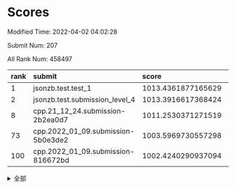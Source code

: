# Scores

Modified Time: 2022-04-02 04:02:28

Submit Num: 207

All Rank Num: 458497

| rank |               submit               |       score        |       sigma        | pk_num |
| :--- | :--------------------------------- | :----------------- | :----------------- | :----- |
| 1    | jsonzb.test.test_1                 | 1013.4361877165629 | 0.8328510897628437 | 8856   |
| 2    | jsonzb.test.submission_level_4     | 1013.3916617368424 | 0.8316555114985038 | 8865   |
| 8    | cpp.21_12_24.submission-2b2ea0d7   | 1011.2530371271519 | 0.7780092606221606 | 8864   |
| 73   | cpp.2022_01_09.submission-5b0e3de2 | 1003.5969730557298 | 0.7170123949811817 | 8861   |
| 100  | cpp.2022_01_09.submission-816672bd | 1002.4240290937094 | 0.7240019374477871 | 8856   |


<details>
<summary>全部</summary>

| rank |                 submit                 |       score        |       sigma        | pk_num |
| :--- | :------------------------------------- | :----------------- | :----------------- | :----- |
| 1    | jsonzb.test.test_1                     | 1013.4361877165629 | 0.8328510897628437 | 8856   |
| 2    | jsonzb.test.submission_level_4         | 1013.3916617368424 | 0.8316555114985038 | 8865   |
| 3    | gobigger.level_3.submission_level_3_13 | 1011.8151816351369 | 0.762647430681644  | 8854   |
| 4    | gobigger.level_3.submission_level_3_9  | 1011.7520559366909 | 0.784918066617721  | 8852   |
| 5    | gobigger.level_3.submission_level_3_16 | 1011.723595162026  | 0.7932551252395681 | 8863   |
| 6    | gobigger.level_3.submission_level_3_31 | 1011.4901663041702 | 0.7865922571453113 | 8866   |
| 7    | gobigger.level_3.submission_level_3_39 | 1011.3984846895238 | 0.7618967412547742 | 8858   |
| 8    | cpp.21_12_24.submission-2b2ea0d7       | 1011.2530371271519 | 0.7780092606221606 | 8864   |
| 9    | gobigger.level_3.submission_level_3_45 | 1011.0719699054735 | 0.7480637499571292 | 8863   |
| 10   | gobigger.level_3.submission_level_3_26 | 1011.030414076657  | 0.7827157175793755 | 8864   |
| 11   | gobigger.level_3.submission_level_3_37 | 1011.0172419742318 | 0.776344017565411  | 8858   |
| 12   | gobigger.level_3.submission_level_3_48 | 1010.9891618579144 | 0.7743448406119791 | 8860   |
| 13   | gobigger.level_3.submission_level_3_34 | 1010.8717998635932 | 0.7524876016233376 | 8861   |
| 14   | gobigger.level_3.submission_level_3_20 | 1010.7670188562678 | 0.7573164462249846 | 8860   |
| 15   | gobigger.level_3.submission_level_3_0  | 1010.5125546491544 | 0.7663583157320588 | 8861   |
| 16   | gobigger.level_3.submission_level_3_35 | 1010.4990094257901 | 0.7520394251196441 | 8858   |
| 17   | gobigger.level_3.submission_level_3_7  | 1010.4805910360687 | 0.779513812408349  | 8860   |
| 18   | gobigger.level_3.submission_level_3_19 | 1010.3954003239886 | 0.7528082745867629 | 8860   |
| 19   | gobigger.level_3.submission_level_3_15 | 1010.2620427253592 | 0.7694593322289671 | 8868   |
| 20   | gobigger.level_3.submission_level_3_36 | 1010.2559525592989 | 0.7614324230177303 | 8859   |
| 21   | gobigger.level_3.submission_level_3_28 | 1010.2462441472069 | 0.7522629192014426 | 8859   |
| 22   | gobigger.level_3.submission_level_3_1  | 1010.2187780516189 | 0.7794092814604815 | 8863   |
| 23   | gobigger.level_3.submission_level_3_10 | 1010.2183674425239 | 0.7499801229231716 | 8865   |
| 24   | gobigger.level_3.submission_level_3_40 | 1010.2117728959389 | 0.7588653459504838 | 8861   |
| 25   | gobigger.level_3.submission_level_3_8  | 1010.1992037975588 | 0.7556680469511067 | 8861   |
| 26   | gobigger.level_3.submission_level_3_38 | 1010.1531479247537 | 0.7692482878691567 | 8854   |
| 27   | gobigger.level_3.submission_level_3_25 | 1010.1330450717799 | 0.740439557504538  | 8860   |
| 28   | gobigger.level_3.submission_level_3_49 | 1010.075101729939  | 0.7900693614429443 | 8858   |
| 29   | gobigger.level_3.submission_level_3_14 | 1009.9034774913758 | 0.7524576285227478 | 8865   |
| 30   | gobigger.level_3.submission_level_3_18 | 1009.855632743465  | 0.7284648560635301 | 8859   |
| 31   | gobigger.level_3.submission_level_3_29 | 1009.8190784270181 | 0.7391287841199522 | 8863   |
| 32   | gobigger.level_3.submission_level_3_42 | 1009.794478117898  | 0.7690666250345127 | 8859   |
| 33   | gobigger.level_3.submission_level_3_23 | 1009.7397043145736 | 0.7364778142000487 | 8856   |
| 34   | gobigger.level_3.submission_level_3_2  | 1009.7074364679476 | 0.7597267686160027 | 8866   |
| 35   | gobigger.level_3.submission_level_3_41 | 1009.6795303574398 | 0.7657171671433854 | 8859   |
| 36   | gobigger.level_3.submission_level_3_6  | 1009.6761605722853 | 0.7328648474894172 | 8861   |
| 37   | gobigger.level_3.submission_level_3_46 | 1009.6158030614693 | 0.7487845346901135 | 8853   |
| 38   | gobigger.level_3.submission_level_3_44 | 1009.4754803393188 | 0.7596333115831054 | 8857   |
| 39   | gobigger.level_3.submission_level_3_47 | 1009.4569552531771 | 0.7673287436892969 | 8867   |
| 40   | gobigger.level_3.submission_level_3_5  | 1009.4395371344059 | 0.7500390080205538 | 8852   |
| 41   | gobigger.level_3.submission_level_3_12 | 1009.2737274331057 | 0.7509771517203238 | 8854   |
| 42   | gobigger.level_3.submission_level_3_24 | 1009.2687892801646 | 0.7348040589854241 | 8853   |
| 43   | gobigger.level_3.submission_level_3_27 | 1009.2569106899807 | 0.750918735951217  | 8863   |
| 44   | gobigger.level_3.submission_level_3_4  | 1009.1394073432341 | 0.7348190026588799 | 8859   |
| 45   | gobigger.level_3.submission_level_3_3  | 1009.1143664848146 | 0.7410580334128898 | 8864   |
| 46   | gobigger.level_3.submission_level_3_11 | 1009.0547148740894 | 0.7435367328600092 | 8859   |
| 47   | gobigger.level_3.submission_level_3_21 | 1008.9978826851088 | 0.7568796682325881 | 8864   |
| 48   | gobigger.level_3.submission_level_3_32 | 1008.936799337402  | 0.7501075677788295 | 8861   |
| 49   | gobigger.level_3.submission_level_3_43 | 1008.8163219438851 | 0.7384042887433483 | 8860   |
| 50   | gobigger.level_3.submission_level_3_33 | 1008.7557382967772 | 0.7480311554348241 | 8859   |
| 51   | gobigger.level_3.submission_level_3_30 | 1008.519881256976  | 0.7226309166721994 | 8860   |
| 52   | gobigger.level_3.submission_level_3_17 | 1008.5146562540181 | 0.732226408174408  | 8862   |
| 53   | gobigger.level_3.submission_level_3_22 | 1007.6692847245658 | 0.7337358494954503 | 8860   |
| 54   | gobigger.level_1.submission_level_1_37 | 1004.8555678299572 | 0.7267391467099783 | 8859   |
| 55   | gobigger.level_1.submission_level_1_28 | 1004.7759995932236 | 0.7225577370476715 | 8862   |
| 56   | gobigger.level_1.submission_level_1_36 | 1004.7292673262676 | 0.7263123948352511 | 8862   |
| 57   | gobigger.level_1.submission_level_1_44 | 1004.4297783900095 | 0.7242076603823412 | 8862   |
| 58   | gobigger.level_1.submission_level_1_30 | 1004.2910263238542 | 0.7176541807054275 | 8860   |
| 59   | gobigger.level_1.submission_level_1_40 | 1004.2081852409984 | 0.7254471799620841 | 8856   |
| 60   | gobigger.level_1.submission_level_1_11 | 1004.1414389415204 | 0.7242941348725023 | 8857   |
| 61   | gobigger.level_1.submission_level_1_10 | 1004.1343849013888 | 0.7234575449839572 | 8862   |
| 62   | gobigger.level_1.submission_level_1_0  | 1004.1111117447672 | 0.7396980151208965 | 8857   |
| 63   | gobigger.level_1.submission_level_1_34 | 1004.0792929784108 | 0.7185928951024009 | 8857   |
| 64   | gobigger.level_1.submission_level_1_46 | 1003.9606697476236 | 0.7106872298539659 | 8859   |
| 65   | gobigger.level_1.submission_level_1_6  | 1003.9592434390206 | 0.7126468729515737 | 8861   |
| 66   | gobigger.level_1.submission_level_1_18 | 1003.9302038744207 | 0.720122891476513  | 8857   |
| 67   | gobigger.level_1.submission_level_1_23 | 1003.8482965959552 | 0.7109774211099977 | 8863   |
| 68   | gobigger.level_1.submission_level_1_49 | 1003.8099262883522 | 0.7220550588403566 | 8862   |
| 69   | gobigger.level_1.submission_level_1_35 | 1003.7939520579522 | 0.718921349472127  | 8861   |
| 70   | gobigger.level_1.submission_level_1_32 | 1003.7134418788208 | 0.712765156490828  | 8858   |
| 71   | gobigger.level_1.submission_level_1_47 | 1003.6739744513729 | 0.7237585592443797 | 8851   |
| 72   | gobigger.level_1.submission_level_1_15 | 1003.6134321083512 | 0.7204341526419069 | 8861   |
| 73   | cpp.2022_01_09.submission-5b0e3de2     | 1003.5969730557298 | 0.7170123949811817 | 8861   |
| 74   | gobigger.level_1.submission_level_1_7  | 1003.5919683074599 | 0.7244085390238    | 8861   |
| 75   | gobigger.level_1.submission_level_1_17 | 1003.5497099903148 | 0.7159127462968556 | 8865   |
| 76   | gobigger.level_1.submission_level_1_43 | 1003.5385142439804 | 0.7224460093835618 | 8862   |
| 77   | gobigger.level_1.submission_level_1_13 | 1003.517806764072  | 0.7117101247801776 | 8862   |
| 78   | gobigger.level_1.submission_level_1_5  | 1003.4904388886694 | 0.7135179985154021 | 8859   |
| 79   | gobigger.level_1.submission_level_1_20 | 1003.476024060974  | 0.7174997964310069 | 8863   |
| 80   | gobigger.level_1.submission_level_1_38 | 1003.4648129151564 | 0.7175119041648625 | 8861   |
| 81   | gobigger.level_1.submission_level_1_41 | 1003.4004953240845 | 0.7185947151637768 | 8865   |
| 82   | gobigger.level_1.submission_level_1_9  | 1003.34334767401   | 0.7187252859476736 | 8865   |
| 83   | gobigger.level_1.submission_level_1_39 | 1003.2951114251267 | 0.7262271361744966 | 8861   |
| 84   | gobigger.level_1.submission_level_1_2  | 1003.2894491450621 | 0.7072979316574342 | 8860   |
| 85   | gobigger.level_1.submission_level_1_1  | 1003.2209391236997 | 0.7089737873438434 | 8861   |
| 86   | gobigger.level_1.submission_level_1_19 | 1003.21227018423   | 0.7110718866280247 | 8853   |
| 87   | gobigger.level_1.submission_level_1_31 | 1003.2096843827777 | 0.7141590878885167 | 8859   |
| 88   | gobigger.level_1.submission_level_1_22 | 1003.193251363767  | 0.7107929154458755 | 8856   |
| 89   | gobigger.level_1.submission_level_1_14 | 1003.0951284612024 | 0.7191926052049481 | 8864   |
| 90   | gobigger.level_1.submission_level_1_45 | 1003.0312494315597 | 0.7174143067173091 | 8864   |
| 91   | gobigger.level_1.submission_level_1_48 | 1003.0107151974802 | 0.7176922382720059 | 8858   |
| 92   | gobigger.level_1.submission_level_1_29 | 1002.7910548199161 | 0.7223432217861011 | 8865   |
| 93   | gobigger.level_1.submission_level_1_26 | 1002.7602288275751 | 0.7174885473974475 | 8860   |
| 94   | gobigger.level_1.submission_level_1_27 | 1002.7388231842214 | 0.7121383131334984 | 8861   |
| 95   | gobigger.level_1.submission_level_1_25 | 1002.7017929957811 | 0.7226967302400339 | 8860   |
| 96   | gobigger.level_1.submission_level_1_4  | 1002.6458593775786 | 0.7110995525619699 | 8863   |
| 97   | gobigger.level_1.submission_level_1_24 | 1002.6028626825605 | 0.7180272428797383 | 8860   |
| 98   | gobigger.level_1.submission_level_1_21 | 1002.5766763999364 | 0.7186150693429451 | 8860   |
| 99   | gobigger.level_1.submission_level_1_3  | 1002.4619653170223 | 0.7198613993723632 | 8861   |
| 100  | cpp.2022_01_09.submission-816672bd     | 1002.4240290937094 | 0.7240019374477871 | 8856   |
| 101  | gobigger.level_1.submission_level_1_12 | 1002.3787734930378 | 0.7212222312304735 | 8859   |
| 102  | gobigger.level_1.submission_level_1_16 | 1002.3356846785952 | 0.7100207049995635 | 8857   |
| 103  | gobigger.level_1.submission_level_1_33 | 1002.26428346541   | 0.708286119705887  | 8857   |
| 104  | gobigger.level_1.submission_level_1_42 | 1002.1616004761909 | 0.7125604539397035 | 8859   |
| 105  | gobigger.level_1.submission_level_1_8  | 1001.7513333250919 | 0.7040816516975715 | 8858   |
| 106  | gobigger.random.submission_random_11   | 997.3976933352541  | 0.7026866931062747 | 8858   |
| 107  | gobigger.random.submission_random_8    | 997.1377627054229  | 0.7052740680771741 | 8860   |
| 108  | gobigger.random.submission_random_35   | 997.1010173382616  | 0.7070277837008504 | 8864   |
| 109  | gobigger.random.submission_random_38   | 997.0579623998232  | 0.6972185581076591 | 8862   |
| 110  | gobigger.random.submission_random_4    | 996.8610401466071  | 0.7202098889353227 | 8857   |
| 111  | gobigger.random.submission_random_26   | 996.8229668431273  | 0.7165744332053762 | 8858   |
| 112  | gobigger.random.submission_random_32   | 996.8066344749388  | 0.7058186662187456 | 8855   |
| 113  | gobigger.random.submission_random_47   | 996.7793176549726  | 0.7113293995344565 | 8861   |
| 114  | gobigger.random.submission_random_44   | 996.7488573393326  | 0.7180935043856249 | 8855   |
| 115  | gobigger.random.submission_random_31   | 996.7442772656382  | 0.7008488983320245 | 8864   |
| 116  | gobigger.random.submission_random_29   | 996.666358668535   | 0.7132913363498128 | 8859   |
| 117  | gobigger.random.submission_random_9    | 996.6604429402274  | 0.7052628115565773 | 8861   |
| 118  | gobigger.random.submission_random_18   | 996.6429645488283  | 0.7103486450881674 | 8865   |
| 119  | gobigger.random.submission_random_16   | 996.6258584710536  | 0.7086545309050978 | 8862   |
| 120  | gobigger.random.submission_random_30   | 996.549125857572   | 0.7042466526609287 | 8862   |
| 121  | gobigger.random.submission_random_22   | 996.5373858351218  | 0.712669267987099  | 8858   |
| 122  | gobigger.random.submission_random_6    | 996.5152072382451  | 0.7117840792568267 | 8860   |
| 123  | gobigger.random.submission_random_10   | 996.4558421870566  | 0.7194980844779617 | 8862   |
| 124  | gobigger.random.submission_random_48   | 996.307109905194   | 0.6984728810890396 | 8855   |
| 125  | gobigger.random.submission_random_36   | 996.2114776187891  | 0.7093972124125675 | 8861   |
| 126  | gobigger.random.submission_random_2    | 996.1460526490449  | 0.6969667232088455 | 8860   |
| 127  | gobigger.random.submission_random_28   | 996.144076289035   | 0.7054761174419418 | 8859   |
| 128  | gobigger.random.submission_random_40   | 996.143212504225   | 0.7088139156656896 | 8864   |
| 129  | gobigger.random.submission_random_23   | 996.0956620351434  | 0.7152124631754667 | 8858   |
| 130  | gobigger.random.submission_random_7    | 996.0928400893981  | 0.705819973197401  | 8862   |
| 131  | gobigger.random.submission_random_39   | 996.0806168428644  | 0.7068585318452592 | 8851   |
| 132  | gobigger.random.submission_random_45   | 995.9977373045999  | 0.7075519018612741 | 8862   |
| 133  | gobigger.random.submission_random_46   | 995.978256337899   | 0.7137933773445748 | 8861   |
| 134  | gobigger.random.submission_random_49   | 995.9130152593885  | 0.7215030204462934 | 8860   |
| 135  | gobigger.random.submission_random_5    | 995.9103384474217  | 0.7170841048419286 | 8858   |
| 136  | gobigger.random.submission_random_25   | 995.9051611716152  | 0.7134021532099697 | 8859   |
| 137  | gobigger.random.submission_random_27   | 995.8229016485154  | 0.7088882480053218 | 8858   |
| 138  | gobigger.random.submission_random_17   | 995.7451399708116  | 0.7121754341743926 | 8858   |
| 139  | gobigger.random.submission_random_19   | 995.6863712939995  | 0.7144081814008314 | 8865   |
| 140  | gobigger.random.submission_random_42   | 995.6716154500265  | 0.7072894169549825 | 8861   |
| 141  | gobigger.random.submission_random_15   | 995.653215896786   | 0.7114957640569965 | 8854   |
| 142  | gobigger.random.submission_random_21   | 995.6463478448436  | 0.736562072547264  | 8859   |
| 143  | gobigger.random.submission_random_24   | 995.6425832692538  | 0.7109027975468779 | 8862   |
| 144  | gobigger.random.submission_random_34   | 995.51433872892    | 0.7164051648320161 | 8858   |
| 145  | gobigger.random.submission_random_43   | 995.4990853923035  | 0.7008016239681435 | 8856   |
| 146  | gobigger.random.submission_random_1    | 995.4490329585993  | 0.7297456027238007 | 8866   |
| 147  | gobigger.random.submission_random_0    | 995.2859089886886  | 0.7184327424567868 | 8863   |
| 148  | gobigger.random.submission_random_12   | 995.1857070392249  | 0.7229510356270205 | 8858   |
| 149  | gobigger.random.submission_random_20   | 995.0019602381525  | 0.7000992536675561 | 8860   |
| 150  | gobigger.random.submission_random_13   | 994.9784064252735  | 0.736550874397401  | 8861   |
| 151  | gobigger.random.submission_random_33   | 994.9027790056317  | 0.7053915326027931 | 8862   |
| 152  | gobigger.random.submission_random_41   | 994.7802147893307  | 0.714860295197686  | 8859   |
| 153  | gobigger.random.submission_random_37   | 994.7612128556237  | 0.6951119330332172 | 8861   |
| 154  | gobigger.random.submission_random_3    | 994.6315854767056  | 0.7298156243002547 | 8863   |
| 155  | gobigger.random.submission_random_14   | 994.5775600215778  | 0.7082603305506472 | 8863   |
| 156  | gobigger.level_2.submission_level_2_31 | 993.878816118233   | 0.7191600840237431 | 8858   |
| 157  | gobigger.level_2.submission_level_2_6  | 993.8758661005044  | 0.7364123196122799 | 8859   |
| 158  | gobigger.level_2.submission_level_2_27 | 993.2675317362193  | 0.7548520556386591 | 8858   |
| 159  | gobigger.level_2.submission_level_2_13 | 993.246189418556   | 0.7322054386086899 | 8855   |
| 160  | gobigger.level_2.submission_level_2_38 | 993.2360403787759  | 0.7204986042983877 | 8859   |
| 161  | gobigger.level_2.submission_level_2_44 | 993.148280913981   | 0.7406019048347462 | 8860   |
| 162  | gobigger.level_2.submission_level_2_34 | 993.0738660934977  | 0.7367389325726044 | 8859   |
| 163  | gobigger.level_2.submission_level_2_4  | 993.0727967481952  | 0.7685350260052546 | 8863   |
| 164  | gobigger.level_2.submission_level_2_47 | 992.9671224781366  | 0.7409500937544202 | 8855   |
| 165  | gobigger.level_2.submission_level_2_11 | 992.905051756762   | 0.7397079458809588 | 8864   |
| 166  | gobigger.level_2.submission_level_2_28 | 992.8668809733631  | 0.7410022224291672 | 8862   |
| 167  | gobigger.level_2.submission_level_2_19 | 992.8579063663191  | 0.7575027469055937 | 8865   |
| 168  | gobigger.level_2.submission_level_2_32 | 992.7565342541783  | 0.7399847726309448 | 8863   |
| 169  | gobigger.level_2.submission_level_2_40 | 992.6640330726657  | 0.7507622461138644 | 8860   |
| 170  | gobigger.level_2.submission_level_2_10 | 992.5884895510677  | 0.747372665554091  | 8859   |
| 171  | gobigger.level_2.submission_level_2_43 | 992.5833579399138  | 0.7413718770253671 | 8852   |
| 172  | gobigger.level_2.submission_level_2_15 | 992.4072246016559  | 0.7390392674915962 | 8863   |
| 173  | gobigger.level_2.submission_level_2_1  | 992.3402238994031  | 0.7360872213589755 | 8862   |
| 174  | gobigger.level_2.submission_level_2_35 | 992.307828743981   | 0.7416142820268616 | 8861   |
| 175  | gobigger.level_2.submission_level_2_25 | 992.2480556038521  | 0.7318435712981363 | 8859   |
| 176  | gobigger.level_2.submission_level_2_37 | 992.220807471949   | 0.7362638948949296 | 8858   |
| 177  | gobigger.level_2.submission_level_2_5  | 992.21259986164    | 0.7360305448691578 | 8859   |
| 178  | gobigger.level_2.submission_level_2_8  | 992.2030674054059  | 0.7268007185215817 | 8856   |
| 179  | gobigger.level_2.submission_level_2_7  | 992.1290953123466  | 0.7438122935310719 | 8859   |
| 180  | gobigger.level_2.submission_level_2_21 | 992.1160816689071  | 0.7336660281455818 | 8859   |
| 181  | gobigger.level_2.submission_level_2_14 | 991.9978068505528  | 0.7596196812327449 | 8858   |
| 182  | gobigger.level_2.submission_level_2_12 | 991.9866520127061  | 0.7457217615384495 | 8857   |
| 183  | gobigger.level_2.submission_level_2_36 | 991.9665874675413  | 0.7523761154030731 | 8860   |
| 184  | gobigger.level_2.submission_level_2_24 | 991.950556989619   | 0.7430648518432749 | 8858   |
| 185  | gobigger.level_2.submission_level_2_33 | 991.9097032112924  | 0.7546873646847998 | 8858   |
| 186  | gobigger.level_2.submission_level_2_0  | 991.8878066208556  | 0.748367849678636  | 8864   |
| 187  | gobigger.level_2.submission_level_2_16 | 991.8595245903813  | 0.7408258814709949 | 8859   |
| 188  | gobigger.level_2.submission_level_2_23 | 991.830045235822   | 0.7457852490659395 | 8859   |
| 189  | gobigger.level_2.submission_level_2_18 | 991.7245543572496  | 0.7348226673200806 | 8864   |
| 190  | gobigger.level_2.submission_level_2_46 | 991.6670431863175  | 0.759267599648839  | 8858   |
| 191  | gobigger.level_2.submission_level_2_20 | 991.6515797450475  | 0.7418041258757908 | 8858   |
| 192  | gobigger.level_2.submission_level_2_30 | 991.5574362280229  | 0.7373304055218384 | 8858   |
| 193  | gobigger.level_2.submission_level_2_22 | 991.499975874111   | 0.7376985379688565 | 8862   |
| 194  | gobigger.level_2.submission_level_2_42 | 991.415125981476   | 0.7525037523324469 | 8860   |
| 195  | gobigger.level_2.submission_level_2_41 | 991.3656454576467  | 0.7303069893752668 | 8859   |
| 196  | gobigger.level_2.submission_level_2_2  | 991.336068697455   | 0.7517592202281126 | 8856   |
| 197  | gobigger.level_2.submission_level_2_39 | 991.329609638503   | 0.7543768844158685 | 8855   |
| 198  | gobigger.level_2.submission_level_2_29 | 991.2975412017463  | 0.7469537077354247 | 8857   |
| 199  | gobigger.level_2.submission_level_2_3  | 991.2724999781879  | 0.729471267182899  | 8860   |
| 200  | gobigger.level_2.submission_level_2_49 | 991.2133622556319  | 0.7592165528373483 | 8855   |
| 201  | gobigger.level_2.submission_level_2_26 | 991.1287547071382  | 0.7743589481130311 | 8855   |
| 202  | gobigger.level_2.submission_level_2_17 | 991.009948760055   | 0.7639107174086648 | 8861   |
| 203  | gobigger.level_2.submission_level_2_48 | 991.0024019149772  | 0.7563591662766689 | 8863   |
| 204  | gobigger.level_2.submission_level_2_9  | 990.7216635598821  | 0.7731174951371778 | 8862   |
| 205  | gobigger.level_2.submission_level_2_45 | 990.1657651664464  | 0.7532217886923028 | 8860   |
| 206  | gobigger.none.submission_none_0        | 977.8918515896573  | 1.4134875670622178 | 8860   |
| 207  | gobigger.none.submission_none_1        | 974.3728262928985  | 1.7454989461067507 | 8859   |

</details>